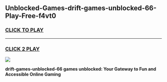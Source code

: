 
## Unblocked-Games-drift-games-unblocked-66-Play-Free-f4vt0
<h3>
<a href="https://premium76.site?title=drift-games-unblocked-66&ref=23A">CLICK TO PLAY</a></h3>
<hr>

<h3>
<a href="https://premium76.site?title=drift-games-unblocked-66&ref=23A">CLICK 2 PLAY</a>
  
</h3>

<a href="https://premium76.site?title=drift-games-unblocked-66&ref=23A"><img src="https://clearcache.store/games.png"></a>


**drift-games-unblocked-66 games unblocked: Your Gateway to Fun and Accessible Online Gaming**
